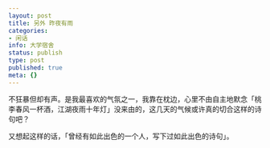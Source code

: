 ```yaml
---
layout: post
title: 另外 昨夜有雨
categories:
- 闲话
info: 大学宿舍
status: publish
type: post
published: true
meta: {}
---
```

不狂暴但却有声。是我最喜欢的气氛之一，我靠在枕边，心里不由自主地默念「桃李春风一杯酒，江湖夜雨十年灯」没来由的，这几天的气候或许真的切合这样的诗句吧？

又想起这样的话，「曾经有如此出色的一个人，写下过如此出色的诗句」。
